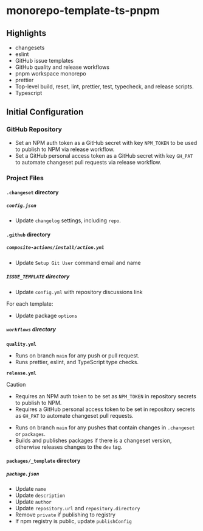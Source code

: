# monorepo-template-ts-pnpm

## Highlights
- changesets
- eslint
- GitHub issue templates
- GitHub quality and release workflows
- pnpm workspace monorepo
- prettier
- Top-level build, reset, lint, prettier, test, typecheck, and release scripts.
- Typescript

## Initial Configuration

### GitHub Repository
- Set an NPM auth token as a GitHub secret with key `NPM_TOKEN` to be used to publish to NPM via release workflow.
- Set a GitHub personal access token as a GitHub secret with key `GH_PAT` to automate changeset pull requests via release workflow.


### Project Files

#### `.changeset` directory
##### `config.json`
- Update `changelog` settings, including `repo`.

#### `.github` directory
##### `composite-actions/install/action.yml`
- Update `Setup Git User` command email and name
##### `ISSUE_TEMPLATE` directory
- Update `config.yml` with repository discussions link

For each template:
- Update package `options`

##### `workflows` directory
**`quality.yml`**
- Runs on branch `main` for any push or pull request.
- Runs prettier, eslint, and TypeScript type checks.

**`release.yml`**
> [!CAUTION]
> - Requires an NPM auth token to be set as `NPM_TOKEN` in repository secrets to publish to NPM.
> - Requires a GitHub personal access token to be  set in repository secrets as `GH_PAT` to automate changeset pull requests.

- Runs on branch `main` for any pushes that contain changes in `.changeset` or `packages`.
- Builds and publishes packages if there is a changeset version, otherwise releases changes to the `dev` tag.

#### `packages/_template` directory
##### `package.json`
- Update `name`
- Update `description`
- Update `author`
- Update `repository.url` and `repository.directory`
- Remove `private` if publishing to registry
- If npm registry is public, update `publishConfig`









